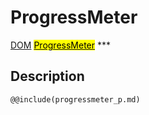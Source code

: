 # ProgressMeter
<span class="inheritance">
<a href="#Documentation/core/dom">DOM</a>
<a class="inheritance" href="#Documentation/elements/progressmeter"><mark>ProgressMeter</mark></a>
</span>
***

## Description

```div-parameter
@@include(progressmeter_p.md)
```